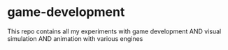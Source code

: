 # game-development
This repo contains all my experiments with game development AND visual simulation AND animation with various engines

